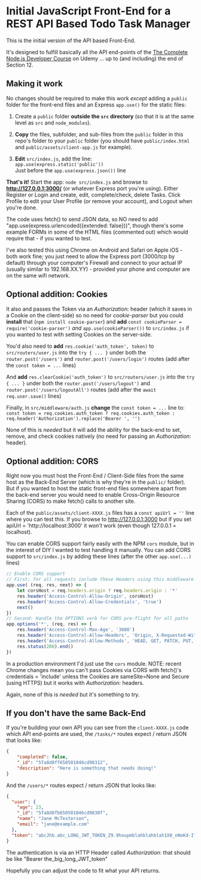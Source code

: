 # Initial JavaScript Front-End for a REST API Based Todo Task Manager

This is the initial version of the API based Front-End.

It's designed to fulfill basically all the API end-points of the [The Complete Node.js Developer Course](https://www.udemy.com/course/the-complete-nodejs-developer-course-2/) on Udemy ... up to (and including) the end of Section 12.

## Making it work

No changes should be required to make this work _except_ adding a `public` folder for the front-end files and an Express `app.use()` for the static files:

1. Create a `public` folder **outside the `src` directory** (so that it is at the same level as `src` and `node_modules`).  

2. **Copy** the files, subfolder, and sub-files from the `public` folder in this repo's folder to your `public` folder (you should have `public/index.html` and `public/assets/client-app.js` for example).  

3. **Edit** `src/index.js`, add the line:  
    `app.use(express.static('public'))`  
	Just before the `app.use(express.json())` line  

**That's it!** Start the app: `node src/index.js` and browse to **http://127.0.0.1:3000/** (or whatever Express port you're using). Either Register or Login and create, edit, complete/check, delete Tasks. Click Profile to edit your User Profile (or remove your account), and Logout when you're done.

The code uses fetch() to send JSON data, so NO need to add "app.use(express.urlencoded({extended: false}))", though there's some example FORMs in some of the HTML files (commented out) which would require that - if you wanted to test.

I've also tested this using Chrome on Android and Safari on Apple iOS - both work fine; you just need to allow the Express port (3000/tcp by default) through your computer's Firewall and connect to your actual IP (usually similar to 192.168.XX.YY) - provided your phone and computer are on the same wifi network.

## Optional addition: Cookies

It also and passes the Token via an _Authorization:_ header (which it saves in a Cookie on the client-side) so no need for _cookie-parser_ but you could **install** that (`npm install cookie-parser`) and **add** `const cookieParser = require('cookie-parser')` _and_ `app.use(cookieParser())` to `src/index.js` if you wanted to test with setting Cookies on the server-side.

You'd also need to **add** `res.cookie('auth_token', token)` to `src/routers/user.js` into the `try { ... }` under both the `router.post('/users')` and `router.post('/users/login')` routes (add after the `const token = ...` lines)

And **add** `res.clearCookie('auth_token')` to `src/routers/user.js` into the `try { ... }` under both the `router.post('/users/logout')` and `router.post('/users/logoutAll')` routes (add after the `await req.user.save()` lines)

Finally, in `src/middleware/auth.js` **change** the `const token = ...` line to:  
`const token = req.cookies.auth_token ? req.cookies.auth_token : req.header('Authorization').replace('Bearer ', '')`  

None of this is _needed_ but it will add the ability for the back-end to set, remove, and check cookies natively (no need for passing an _Authorization:_ header).

## Optional addition: CORS

Right now you must host the Front-End / Client-Side files from the same host as the Back-End Server (which is why they're in the `public/` folder). But if you wanted to host the static front-end files somewhere apart from the back-end server you would need to enable Cross-Origin Resource Sharing (CORS) to make fetch() calls to another site. 

Each of the `public/assets/client-XXXX.js` files has a `const apiUrl = ''` line where you can test this. If you browse to http://127.0.0.1:3000 but if you set apiUrl = 'http://localhost:3000' it _won't_ work (even though 127.0.0.1 = localhost).

You can enable CORS support fairly easily with the NPM `cors` module, but in the interest of DIY I wanted to test handling it manually. You can add CORS support to `src/index.js` by adding these lines (after the other `app.use(...)` lines)

```javascript
// Enable CORS support
// First: for all requests include these Headers using this middleware
app.use( (req, res, next) => {
	let corsHost = req.headers.origin ? req.headers.origin : '*'		// Automatically allow any CORS host if presented with one
	res.header('Access-Control-Allow-Origin', corsHost)
	res.header('Access-Control-Allow-Credentials', 'true')
	next()
})
// Second: Handle the OPTIONS verb for CORS pre-flight for all paths
app.options('*', (req, res) => {
	res.header('Access-Control-Max-Age', '3600')							// In seconds
	res.header('Access-Control-Allow-Headers', 'Origin, X-Requested-With, Content-Type, Accept, If-Modified-Since, Cache-Control, Authorization')		// Includes our 'Authorization' header
	res.header('Access-Control-Allow-Methods', 'HEAD, GET, PATCH, PUT, POST, DELETE, OPTIONS')
	res.status(200).end()
})
```

In a production environment I'd just use the `cors` module. NOTE: recent Chrome changes mean you can't pass Cookies via CORS with fetch()'s credentials = 'include' unless the Cookies are sameSite=None and Secure (using HTTPS) but it works with _Authorization:_ headers.

Again, none of this is _needed_ but it's something to try.

## If you don't have the same Back-End

If you're building your own API you can see from the `client-XXXX.js` code which API end-points are used, the `/tasks/*` routes expect / return JSON that looks like:

```json
{
	"completed": false,
	"_id": "5fa8d8ff650501046cd98312",
	"description": "Here is something that needs doing!"
}
```

And the `/users/*` routes expect / return JSON that looks like:

```json
{
  "user": {
    "age": 23,
    "_id": "5fa8d8fb650501046cd9830f",
    "name": "Jane McTesterson",
    "email": "jane@example.com"
  },
  "token": "abcJhb.abc_LONG_JWT_TOKEN_Z9.9houpmblahblahblah1X0_nNoKd-I"
}
```

The authentication is via an HTTP Header called _Authorization:_ that should be like "Bearer the_big_long_JWT_token"

Hopefully you can adjust the code to fit what your API returns.